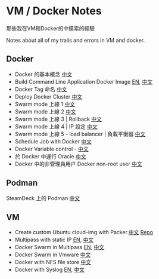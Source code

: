 # VM / Docker Notes

那些我在VM和Docker的中摸索的經驗

Notes about all of my trails and errors in VM and docker.

## Docker
- Docker 的基本概念 [中文](DockerConcept101CN.md)
- Build Command Line Application Docker Image [EN](BinaryAsDockerImageEN.md), [中文](BinaryAsDockerImageCN.md)
- Docker Tag 命名 [中文](DistributionRegistry.md)
- Deploy Docker Cluster [中文](DeployDockerClusterCN.md)
- Swarm mode 上線 1 [中文](SwarmModeCommandCN.md)
- Swarm mode 上線 2 [中文](SwarmModeUndeployLeaveCN.md)
- Swarm mode 上線 3 | Rollback [中文](SwarmModeRollbackCN.md)
- Swarm mode 上線 4 | IP 設定 [中文](SwarmModeCommandCN.md)
- Swarm mode 上線 5 - load balancer | 負載平衡器 [中文](SwarmModeLoadBalancer.md)
- Schedule Job with Docker [中文](CronJobWithDockerCN.md)
- Docker Variable control - [中文](DockerArgEnvCN.md)
- 於 Docker 中運行 Oracle [中文](OracleCN.md)
- Docker 中的非管理員用户 Docker non-root user [中文](DockerNonRootUser.md)

## Podman
SteamDeck 上的 Podman [中文](SteamDeckWithPodmanCN.md)

## VM
- Create custom Ubuntu cloud-img with Packer.[中文](MultipassPackerCN.md) [Repo](https://github.com/macauyeah/ubuntuPackerImage)
- Multipass with static IP [EN](MultipassStaticIpEN.md), [中文](MultipassStaticIpCN.md)
- Docker Swarm in Multipass [EN](MultipassDockerClusterEN.md), [中文](MultipassDockerClusterCN.md)
- Docker Swarm in Vmware [中文](VmwareDockerClusterCN.md)
- Docker with NFS file store [中文](DockerWithNfsCN.md)
- Docker with Syslog [EN](DockerSyslogEN.md), [中文](DockerSyslogCN.md)